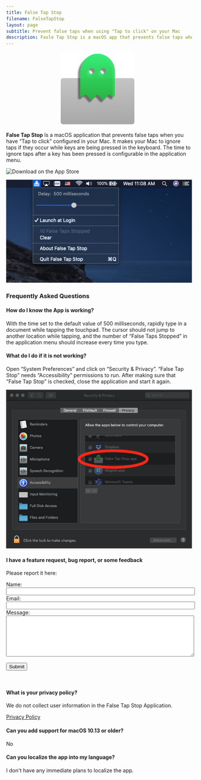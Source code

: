 ```yaml
---
title: False Tap Stop
filename: FalseTapStop
layout: page
subtitle: Prevent false taps when using "Tap to click" on your Mac
description: Fasle Tap Stop is a macOS app that prevents false taps when you have "Tap to click" configured in your Mac.
---
```


<style type="text/css" media="screen">

.form-item {
   width: 100%;
}

.form-item label {
   display: block;
}

.form-item input {
   width: 100%;
}

.form-item textarea {
   width: 100%;
}

.centered-image {
   width: 100%;
   text-align: center;
}

</style>

<div class="centered-image">
<img src="/assets/img/fts/AppIcon_512_2x.png" width="200px" >&nbsp;&nbsp;
</div>

**False Tap Stop** Is a macOS application that prevents false taps when you have “Tap to click” configured in your Mac. It makes your Mac to ignore taps if they occur while keys are being pressed in the keyboard. The time to ignore taps after a key has been pressed is configurable in the application menu.

![Download on the App Store](Download_on_the_Mac_App_Store_Badge_US-UK_RGB_blk_092917.svg)

<img src="/assets/img/fts/mainscreen.png" >

<h3 id="faq">Frequently Asked Questions</h3>

#### How do I know the App is working?

With the time set to the default value of 500 milliseconds, rapidly type in a document while tapping the touchpad. The cursor should not jump to another location while tapping, and the number of “False Taps Stopped” in the application menu should increase every time you type.

#### What do I do if it is not working?

Open “System Preferences” and click on “Security & Privacy”. “False Tap Stop” needs “Accessibility” permissions to run. After making sure that “False Tap Stop” is checked, close the application and start it again. 

<img src="/assets/img/fts/accessibility2.png" >


#### I have a feature request, bug report, or some feedback

Please report it here:
<script defer src="https://js.statickit.com/statickit.js"></script>


<form id="my-form">
   <div class="form-item">
   <label class="label" for="name">Name:</label>
   <input class="input is-medium" type="text" name="name">
   </div>

   <div class="form-item">
   <label for="email">Email:</label>
   <input id="email" type="email" name="email" value="" required />
   <div data-sk-error="email"></div>
   </div>

   <div class="form-item">
   <label class="label" for="message">Message:</label>
   <textarea class="textarea is-medium" placeholder="" name="message" minlength="20" rows="7" required></textarea>
   <div data-sk-error="message"></div>
   </div>

   <button type="submit">Submit</button>
</form>


<script>
  window.sk=window.sk||function(){(sk.q=sk.q||[]).push(arguments)};
  sk('form', 'init', {
    site: '7d12620bfabb',   // found under the Settings tab
    form: 'feedback',  // the key used in statickit.json
    element: '#my-form'       // a selector pointing to the `<form>` element
  });
</script>


<br>

#### What is your privacy policy?

We do not collect user information in the False Tap Stop Application.

[Privacy Policy](/FalseTapStopPrivacy)


#### Can you add support for macOS 10.13 or older?

No

#### Can you localize the app into my language?

I don't have any immediate plans to localize the app.

